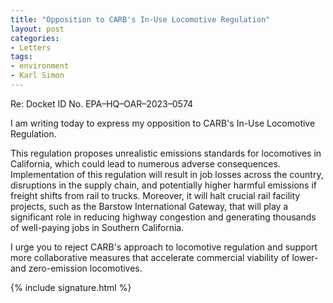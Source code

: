 ```yaml
---
title: "Opposition to CARB's In-Use Locomotive Regulation"
layout: post
categories:
- Letters
tags:
- environment
- Karl Simon
---
```


Re: Docket ID No. EPA–HQ–OAR–2023–0574

I am writing today to express my opposition to CARB's In-Use Locomotive Regulation.

This regulation proposes unrealistic emissions standards for locomotives in California, which could lead to numerous adverse consequences. Implementation of this regulation will result in job losses across the country, disruptions in the supply chain, and potentially higher harmful emissions if freight shifts from rail to trucks. Moreover, it will halt crucial rail facility projects, such as the Barstow International Gateway, that will play a significant role in reducing highway congestion and generating thousands of well-paying jobs in Southern California.

I urge you to reject CARB's approach to locomotive regulation and support more collaborative measures that accelerate commercial viability of lower- and zero-emission locomotives.

{% include signature.html %}
